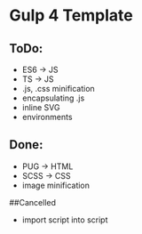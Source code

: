 # Gulp 4 Template
## ToDo:
* ES6 -> JS
* TS -> JS
* .js, .css minification
* encapsulating .js
* inline SVG
* environments
## Done:
* PUG -> HTML
* SCSS -> CSS
* image minification

##Cancelled
* import script into script